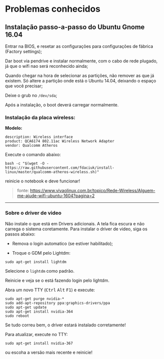 # Problemas conhecidos

## Instalação passo-a-passo do Ubuntu Gnome 16.04

Entrar na BIOS, e resetar as configurações para configurações de fábrica (Factory settings);

Dar boot via pendrive e instalar normalmente, com o cabo de rede plugado, já que o wifi nao será reconhecido ainda;

Quando chegar na hora de selecionar as partições, não remover as que já existem. Só altere a partição onde está o Ubuntu 14.04, deixando o espaço que você precisar;

Deixe o grub no `/dev/sda`;

Após a instalação, o boot deverá carregar normalmente.

### Instalação da placa wireless:

**Modelo:**

```
description: Wireless interface
product: QCA6174 802.11ac Wireless Network Adapter
vendor: Qualcomm Atheros
```

Execute o comando abaixo:

```console
bash -c "$(wget -O - https://raw.githubusercontent.com/fdaciuk/install-linux/master/qualcomm-atheros-wireless.sh)"
```

reinicie o notebook e deve funcionar!

> fonte: https://www.vivaolinux.com.br/topico/Rede-Wireless/Alguem-me-ajude-wifi-ubuntu-1604?pagina=2

---

### Sobre o driver de video

Não instale  o que está em Drivers adicionais. A tela fica escura e não carrega o sistema coretamente. Para instalar o driver de video, siga os passos abaixo:

- Remova o login automatico (se estiver habilitado);

- Troque o GDM pelo Lightdm:

```console
sudo apt-get install lightdm
```

Selecione o `lightdm` como padrão.

Reinicie e veja se o está fazendo login pelo lightdm.

Abra um novo TTY (<kbd>Ctrl</kbd> <kbd>Alt</kbd> <kbd>F1</kbd>) e execute:

```console
sudo apt-get purge nvidia-*
sudo add-apt-repository ppa:graphics-drivers/ppa
sudo apt-get update
sudo apt-get install nvidia-364
sudo reboot
```

Se tudo correu bem, o driver estará instalado corretamente!

Para atualizar, execute no TTY:

```console
sudo apt-get install nvidia-367
```

ou escoha a versão mais recente e reinicie!
